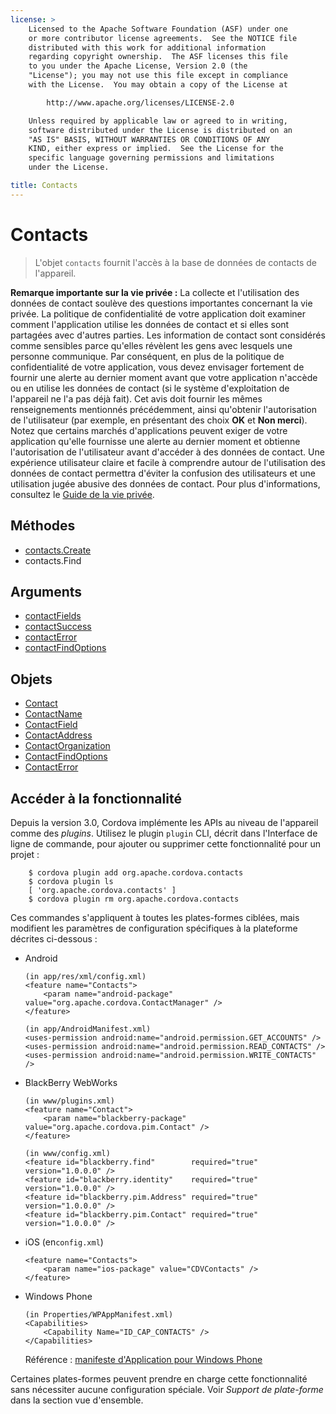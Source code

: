 ```yaml
---
license: >
    Licensed to the Apache Software Foundation (ASF) under one
    or more contributor license agreements.  See the NOTICE file
    distributed with this work for additional information
    regarding copyright ownership.  The ASF licenses this file
    to you under the Apache License, Version 2.0 (the
    "License"); you may not use this file except in compliance
    with the License.  You may obtain a copy of the License at

        http://www.apache.org/licenses/LICENSE-2.0

    Unless required by applicable law or agreed to in writing,
    software distributed under the License is distributed on an
    "AS IS" BASIS, WITHOUT WARRANTIES OR CONDITIONS OF ANY
    KIND, either express or implied.  See the License for the
    specific language governing permissions and limitations
    under the License.

title: Contacts
---
```


# Contacts

> L'objet `contacts` fournit l'accès à la base de données de contacts de l'appareil.

**Remarque importante sur la vie privée :** La collecte et l'utilisation des données de contact soulève des questions importantes concernant la vie privée. La politique de confidentialité de votre application doit examiner comment l'application utilise les données de contact et si elles sont partagées avec d'autres parties. Les information de contact sont considérés comme sensibles parce qu'elles révèlent les gens avec lesquels une personne communique. Par conséquent, en plus de la politique de confidentialité de votre application, vous devez envisager fortement de fournir une alerte au dernier moment avant que votre application n'accède ou en utilise les données de contact (si le système d'exploitation de l'appareil ne l'a pas déjà fait). Cet avis doit fournir les mêmes renseignements mentionnés précédemment, ainsi qu'obtenir l'autorisation de l'utilisateur (par exemple, en présentant des choix **OK** et **Non merci**). Notez que certains marchés d'applications peuvent exiger de votre application qu'elle fournisse une alerte au dernier moment et obtienne l'autorisation de l'utilisateur avant d'accéder à des données de contact. Une expérience utilisateur claire et facile à comprendre autour de l'utilisation des données de contact permettra d'éviter la confusion des utilisateurs et une utilisation jugée abusive des données de contact. Pour plus d'informations, consultez le [Guide de la vie privée](../../guide/appdev/privacy/index.html).

## Méthodes

*   [contacts.Create](contacts.create.html)
*   contacts.Find

## Arguments

*   [contactFields](parameters/contactFields.html)
*   [contactSuccess](parameters/contactSuccess.html)
*   [contactError](parameters/contactError.html)
*   [contactFindOptions](parameters/contactFindOptions.html)

## Objets

*   [Contact](Contact/contact.html)
*   [ContactName](ContactName/contactname.html)
*   [ContactField](ContactField/contactfield.html)
*   [ContactAddress](ContactAddress/contactaddress.html)
*   [ContactOrganization](ContactOrganization/contactorganization.html)
*   [ContactFindOptions](ContactFindOptions/contactfindoptions.html)
*   [ContactError](ContactError/contactError.html)

## Accéder à la fonctionnalité

Depuis la version 3.0, Cordova implémente les APIs au niveau de l'appareil comme des *plugins*. Utilisez le plugin `plugin` CLI, décrit dans l'Interface de ligne de commande, pour ajouter ou supprimer cette fonctionnalité pour un projet :

        $ cordova plugin add org.apache.cordova.contacts
        $ cordova plugin ls
        [ 'org.apache.cordova.contacts' ]
        $ cordova plugin rm org.apache.cordova.contacts
    

Ces commandes s'appliquent à toutes les plates-formes ciblées, mais modifient les paramètres de configuration spécifiques à la plateforme décrites ci-dessous :

*   Android
    
        (in app/res/xml/config.xml)
        <feature name="Contacts">
            <param name="android-package" value="org.apache.cordova.ContactManager" />
        </feature>
        
        (in app/AndroidManifest.xml)
        <uses-permission android:name="android.permission.GET_ACCOUNTS" />
        <uses-permission android:name="android.permission.READ_CONTACTS" />
        <uses-permission android:name="android.permission.WRITE_CONTACTS" />
        

*   BlackBerry WebWorks
    
        (in www/plugins.xml)
        <feature name="Contact">
            <param name="blackberry-package" value="org.apache.cordova.pim.Contact" />
        </feature>
        
        (in www/config.xml)
        <feature id="blackberry.find"        required="true" version="1.0.0.0" />
        <feature id="blackberry.identity"    required="true" version="1.0.0.0" />
        <feature id="blackberry.pim.Address" required="true" version="1.0.0.0" />
        <feature id="blackberry.pim.Contact" required="true" version="1.0.0.0" />
        

*   iOS (en`config.xml`)
    
        <feature name="Contacts">
            <param name="ios-package" value="CDVContacts" />
        </feature>
        

*   Windows Phone
    
        (in Properties/WPAppManifest.xml)
        <Capabilities>
            <Capability Name="ID_CAP_CONTACTS" />
        </Capabilities>
        
    
    Référence : [manifeste d'Application pour Windows Phone][1]

 [1]: http://msdn.microsoft.com/en-us/library/ff769509%28v=vs.92%29.aspx

Certaines plates-formes peuvent prendre en charge cette fonctionnalité sans nécessiter aucune configuration spéciale. Voir *Support de plate-forme* dans la section vue d'ensemble.